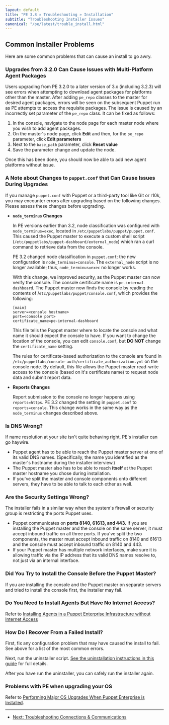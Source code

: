 ```yaml
---
layout: default
title: "PE 3.8 » Troubleshooting » Installation"
subtitle: "Troubleshooting Installer Issues"
canonical: "/pe/latest/trouble_install.html"
---
```


Common Installer Problems
-----

Here are some common problems that can cause an install to go awry.

### Upgrades from 3.2.0 Can Cause Issues with Multi-Platform Agent Packages

Users upgrading from PE 3.2.0 to a later version of 3.x (including 3.2.3) will see errors when attempting to download agent packages for platforms other than the master. After adding `pe_repo` classes to the master for desired agent packages, errors will be seen on the subsequent Puppet run as PE attempts to access the requisite packages. The issue is caused by an incorrectly set parameter of the `pe_repo` class. It can be fixed as follows:

1. In the console, navigate to the node page for each master node where you wish to add agent packages.
2. On the master's node page, click __Edit__ and then, for the `pe_repo` parameter, click __Edit parameters__
3. Next to the `base_path` parameter, click __Reset value__
4. Save the parameter change and update the node.

Once this has been done, you should now be able to add new agent platforms without issue.

### A Note about Changes to `puppet.conf` that Can Cause Issues During Upgrades

If you manage `puppet.conf` with Puppet or a third-party tool like Git or r10k, you may encounter errors after upgrading based on the following changes. Please assess these changes before upgrading.

* **`node_terminus` Changes**

   In PE versions earlier than 3.2, node classification was configured with `node_terminus=exec`, located in `/etc/puppetlabs/puppet/puppet.conf`. This caused the Puppet master to execute a custom shell script (`/etc/puppetlabs/puppet-dashboard/external_node`) which ran a curl command to retrieve data from the console.

   PE 3.2 changed node classification in `puppet.conf`; the new configuration is `node_terminus=console`. The `external_node` script is no longer available; thus, `node_terminus=exec` no longer works.

   With this change, we improved security, as the Puppet master can now verify the console. The console certificate name is `pe-internal-dashboard`. The Puppet master now finds the console by reading the contents of /`etc/puppetlabs/puppet/console.conf`, which provides the following:

      [main]
      server=<console hostname>
      port=<console port>
      certificate_name=pe-internal-dashboard

   This file tells the Puppet master where to locate the console and what name it should expect the console to have. If you want to change the location of the console, you can edit `console.conf`, but **DO NOT** change the `certificate_name` setting.

   The rules for certificate-based authorization to the console are found in `/etc/puppetlabs/console-auth/certificate_authorization.yml` on the console node. By default, this file allows the Puppet master read-write access to the console (based on it's certificate name) to request node data and submit report data.

* **Reports Changes**

   Report submission to the console no longer happens using `reports=https`. PE 3.2 changed the setting in `puppet.conf` to `reports=console`. This change works in the same way as the `node_terminus` changes described above.

### Is DNS Wrong?

If name resolution at your site isn't quite behaving right, PE's installer can go haywire.

* Puppet agent has to be able to reach the Puppet master server at one of its valid DNS names. (Specifically, the name you identified as the master's hostname during the installer interview.)
* The Puppet master also has to be able to reach **itself** at the Puppet master hostname you chose during installation.
* If you've split the master and console components onto different servers, they have to be able to talk to each other as well.

### Are the Security Settings Wrong?

The installer fails in a similar way when the system's firewall or security group is restricting the ports Puppet uses.

* Puppet communicates on **ports 8140, 61613, and 443.** If you are installing the Puppet master and the console on the same server, it must accept inbound traffic on all three ports. If you've split the two components, the master must accept inbound traffic on 8140 and 61613 and the console must accept inbound traffic on 8140 and 443.
* If your Puppet master has multiple network interfaces, make sure it is allowing traffic via the IP address that its valid DNS names resolve to, not just via an internal interface.

### Did You Try to Install the Console Before the Puppet Master?

If you are installing the console and the Puppet master on separate servers and tried to install the console first, the installer may fail.

### Do You Need to Install Agents But Have No Internet Access?

Refer to [Installing Agents in a Puppet Enterprise Infrastructure without Internet Access](./install_agents.html#installing-agents-in-a-puppet-enterprise-infrastructure-without-internet-access)

### How Do I Recover From a Failed Install?

First, fix any configuration problem that may have caused the install to fail. See above for a list of the most common errors.

Next, run the uninstaller script. [See the uninstallation instructions in this guide](./install_uninstalling.html) for full details.

After you have run the uninstaller, you can safely run the installer again.

###  Problems with PE when upgrading your OS

Refer to [Performing Major OS Upgrades When Puppet Enterprise is Installed](./install_system_requirements.html#performing-major-os-upgrades-when-puppet-enterprise-is-installed).

* * *

- [Next: Troubleshooting Connections & Communications ](./trouble_comms.html)

